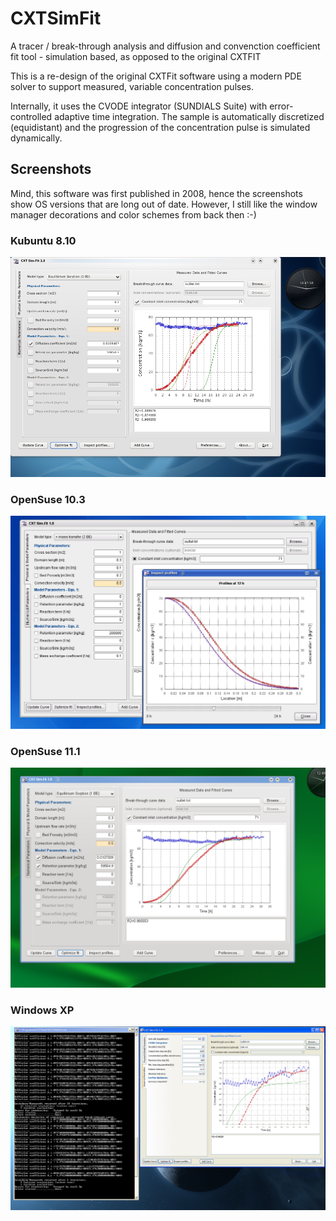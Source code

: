 # CXTSimFit
A tracer / break-through analysis and diffusion and convenction coefficient fit tool - simulation based, as opposed to the original CXTFIT

This is a re-design of the original CXTFit software using a modern PDE solver to support measured, variable concentration pulses.

Internally, it uses the CVODE integrator (SUNDIALS Suite) with error-controlled adaptive time integration. The sample is automatically discretized (equidistant) and the progression of the concentration pulse is simulated dynamically.


## Screenshots

Mind, this software was first published in 2008, hence the screenshots show OS versions that are long out of date. However, I still like the window manager decorations and color schemes from back then :-)

### Kubuntu 8.10
![CXTSimFit on Kubuntu 8.10](doc/snapshot_kubuntu8.10.png)

### OpenSuse 10.3
![CXTSimFit on OpenSuse 10.3](doc/snapshot_openSuse_10.3.png)

### OpenSuse 11.1
![CXTSimFit on OpenSuse 11.1](doc/snapshot_openSuse_11.1.png)

### Windows XP
![CXTSimFit on Windows XP](doc/snapshot_windows_XP.png)
